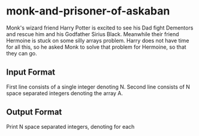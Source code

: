 # monk-and-prisoner-of-askaban
 Monk's wizard friend Harry Potter is excited to see his Dad fight Dementors and rescue him and his Godfather Sirius Black. Meanwhile their friend Hermoine is stuck on some silly arrays problem. Harry does not have time for all this, so he asked Monk to solve that problem for Hermoine, so that they can go.




## Input Format
 First line consists of a single integer denoting N.
 Second line consists of N space separated integers denoting the array A.
## Output Format
 Print N space separated integers, denoting  for each 

